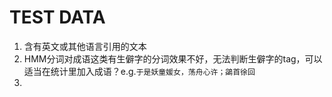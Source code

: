 # TEST DATA
1. 含有英文或其他语言引用的文本
2. HMM分词对成语这类有生僻字的分词效果不好，无法判断生僻字的tag，可以适当在统计里加入成语？e.g.`于是妖童媛女，荡舟心许；鷁首徐回`
3. 